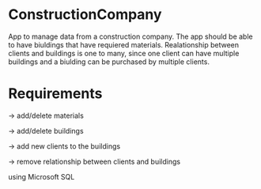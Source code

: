 # ConstructionCompany



App to manage data from a construction company. The app should be able to have biuldings that have requiered materials.
Realationship between clients and buildings is one to many, since one client can have multiple buildings and a biulding can be purchased by multiple clients.


# Requirements

-> add/delete materials

-> add/delete buildings

-> add new clients to the buildings

-> remove relationship between clients and buildings


using Microsoft SQL
